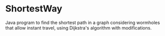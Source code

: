 # ShortestWay
Java program to find the shortest path in a graph considering wormholes that allow instant travel, using Dijkstra's algorithm with modifications.
